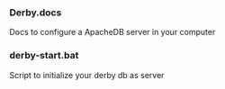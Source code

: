 ### Derby.docs
Docs to configure a ApacheDB server in your computer 

### derby-start.bat
Script to initialize your derby db as server